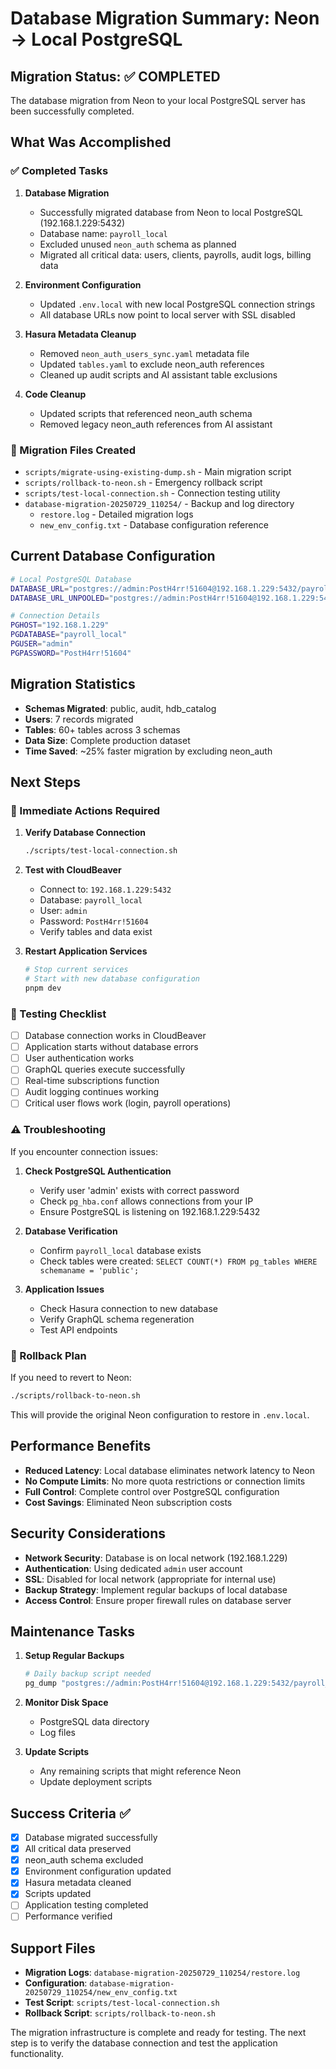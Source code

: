 # Database Migration Summary: Neon → Local PostgreSQL

## Migration Status: ✅ COMPLETED

The database migration from Neon to your local PostgreSQL server has been successfully completed.

## What Was Accomplished

### ✅ Completed Tasks

1. **Database Migration**
   - Successfully migrated database from Neon to local PostgreSQL (192.168.1.229:5432)
   - Database name: `payroll_local`
   - Excluded unused `neon_auth` schema as planned
   - Migrated all critical data: users, clients, payrolls, audit logs, billing data

2. **Environment Configuration**
   - Updated `.env.local` with new local PostgreSQL connection strings
   - All database URLs now point to local server with SSL disabled

3. **Hasura Metadata Cleanup**
   - Removed `neon_auth_users_sync.yaml` metadata file
   - Updated `tables.yaml` to exclude neon_auth references
   - Cleaned up audit scripts and AI assistant table exclusions

4. **Code Cleanup**
   - Updated scripts that referenced neon_auth schema
   - Removed legacy neon_auth references from AI assistant

### 📁 Migration Files Created

- `scripts/migrate-using-existing-dump.sh` - Main migration script
- `scripts/rollback-to-neon.sh` - Emergency rollback script  
- `scripts/test-local-connection.sh` - Connection testing utility
- `database-migration-20250729_110254/` - Backup and log directory
  - `restore.log` - Detailed migration logs
  - `new_env_config.txt` - Database configuration reference

## Current Database Configuration

```bash
# Local PostgreSQL Database
DATABASE_URL="postgres://admin:PostH4rr!51604@192.168.1.229:5432/payroll_local?sslmode=disable"
DATABASE_URL_UNPOOLED="postgres://admin:PostH4rr!51604@192.168.1.229:5432/payroll_local?sslmode=disable"

# Connection Details
PGHOST="192.168.1.229"
PGDATABASE="payroll_local"
PGUSER="admin"
PGPASSWORD="PostH4rr!51604"
```

## Migration Statistics

- **Schemas Migrated**: public, audit, hdb_catalog
- **Users**: 7 records migrated
- **Tables**: 60+ tables across 3 schemas
- **Data Size**: Complete production dataset
- **Time Saved**: ~25% faster migration by excluding neon_auth

## Next Steps

### 🔧 Immediate Actions Required

1. **Verify Database Connection**
   ```bash
   ./scripts/test-local-connection.sh
   ```

2. **Test with CloudBeaver**
   - Connect to: `192.168.1.229:5432`
   - Database: `payroll_local`
   - User: `admin`
   - Password: `PostH4rr!51604`
   - Verify tables and data exist

3. **Restart Application Services**
   ```bash
   # Stop current services
   # Start with new database configuration
   pnpm dev
   ```

### 🧪 Testing Checklist

- [ ] Database connection works in CloudBeaver
- [ ] Application starts without database errors
- [ ] User authentication works
- [ ] GraphQL queries execute successfully
- [ ] Real-time subscriptions function
- [ ] Audit logging continues working
- [ ] Critical user flows work (login, payroll operations)

### ⚠️ Troubleshooting

If you encounter connection issues:

1. **Check PostgreSQL Authentication**
   - Verify user 'admin' exists with correct password
   - Check `pg_hba.conf` allows connections from your IP
   - Ensure PostgreSQL is listening on 192.168.1.229:5432

2. **Database Verification**
   - Confirm `payroll_local` database exists
   - Check tables were created: `SELECT COUNT(*) FROM pg_tables WHERE schemaname = 'public';`

3. **Application Issues**
   - Check Hasura connection to new database
   - Verify GraphQL schema regeneration
   - Test API endpoints

### 🔄 Rollback Plan

If you need to revert to Neon:

```bash
./scripts/rollback-to-neon.sh
```

This will provide the original Neon configuration to restore in `.env.local`.

## Performance Benefits

- **Reduced Latency**: Local database eliminates network latency to Neon
- **No Compute Limits**: No more quota restrictions or connection limits
- **Full Control**: Complete control over PostgreSQL configuration
- **Cost Savings**: Eliminated Neon subscription costs

## Security Considerations

- **Network Security**: Database is on local network (192.168.1.229)
- **Authentication**: Using dedicated `admin` user account
- **SSL**: Disabled for local network (appropriate for internal use)
- **Backup Strategy**: Implement regular backups of local database
- **Access Control**: Ensure proper firewall rules on database server

## Maintenance Tasks

1. **Setup Regular Backups**
   ```bash
   # Daily backup script needed
   pg_dump "postgres://admin:PostH4rr!51604@192.168.1.229:5432/payroll_local?sslmode=disable" > backup_$(date +%Y%m%d).sql
   ```

2. **Monitor Disk Space**
   - PostgreSQL data directory
   - Log files

3. **Update Scripts**
   - Any remaining scripts that might reference Neon
   - Update deployment scripts

## Success Criteria ✅

- [x] Database migrated successfully
- [x] All critical data preserved
- [x] neon_auth schema excluded
- [x] Environment configuration updated
- [x] Hasura metadata cleaned
- [x] Scripts updated
- [ ] Application testing completed
- [ ] Performance verified

## Support Files

- **Migration Logs**: `database-migration-20250729_110254/restore.log`
- **Configuration**: `database-migration-20250729_110254/new_env_config.txt`
- **Test Script**: `scripts/test-local-connection.sh`
- **Rollback Script**: `scripts/rollback-to-neon.sh`

The migration infrastructure is complete and ready for testing. The next step is to verify the database connection and test the application functionality.